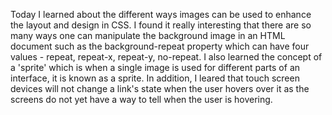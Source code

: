 Today I learned about the different ways images can be used to enhance the layout and design in CSS. I found it really interesting that there are so many ways one can manipulate the background image in an HTML document such as the background-repeat property which can have four values - repeat, repeat-x, repeat-y, no-repeat. I also learned the concept of a 'sprite' which is when a single image is used for different parts of an interface, it is known as a sprite. In addition, I leared that touch screen devices will not change a link's state when the user hovers over it as the screens do not yet have a way to tell when the user is hovering.